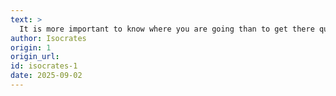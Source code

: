 ```yaml
---
text: >
  It is more important to know where you are going than to get there quickly. Do not mistake activity for achievement.
author: Isocrates
origin: 1
origin_url:
id: isocrates-1
date: 2025-09-02 
---
```

